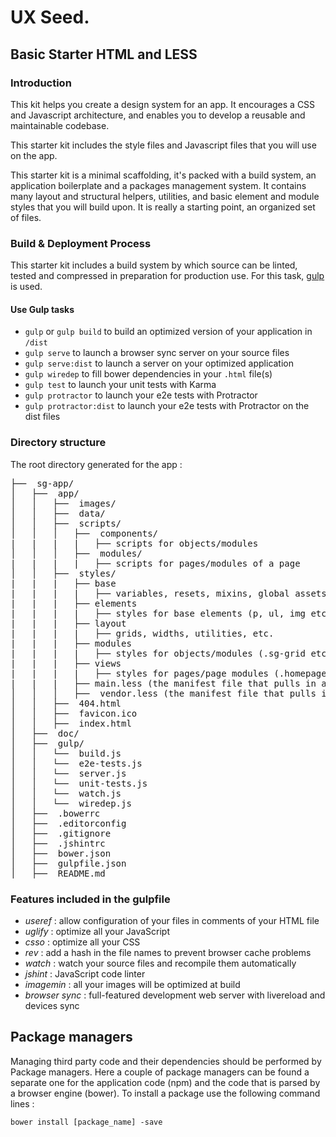 # UX Seed.
## Basic Starter HTML and LESS


### Introduction

This kit helps you create a design system for an app.  It encourages a CSS and Javascript architecture, and enables you to develop a reusable and maintainable codebase.

This starter kit includes the style files and Javascript files that you will use on the app.

This starter kit is a minimal scaffolding, it's packed with a build system, an application boilerplate and a packages management system.  It contains many layout and structural helpers, utilities, and basic element and module styles that you will build upon. It is really a starting point, an organized set of files.


### Build & Deployment Process

This starter kit includes a build system by which source can be linted, tested and compressed in preparation for production use. For this task, [gulp](http://gulpjs.com/) is used.

#### Use Gulp tasks

* `gulp` or `gulp build` to build an optimized version of your application in `/dist`
* `gulp serve` to launch a browser sync server on your source files
* `gulp serve:dist` to launch a server on your optimized application
* `gulp wiredep` to fill bower dependencies in your `.html` file(s)
* `gulp test` to launch your unit tests with Karma
* `gulp protractor` to launch your e2e tests with Protractor
* `gulp protractor:dist` to launch your e2e tests with Protractor on the dist files

### Directory structure

The root directory generated for the app :
<pre>
├──  sg-app/
│   ├──  app/
│   │   ├──  images/
│   │   ├──  data/
│   │   ├──  scripts/
│   │   │   ├──  components/
|   |   |   |   ├── scripts for objects/modules
│   │   │   ├──  modules/
|   |   |   |   ├── scripts for pages/modules of a page
│   │   ├──  styles/
|   |   |   ├── base
|   |   |   |   ├── variables, resets, mixins, global assets like fonts
|   |   |   ├── elements
|   |   |   |   ├── styles for base elements (p, ul, img etc.)
|   |   |   ├── layout
|   |   |   |   ├── grids, widths, utilities, etc.
|   |   |   ├── modules
|   |   |   |   ├── styles for objects/modules (.sg-grid etc.)
|   |   |   ├── views
|   |   |   |   ├── styles for pages/page modules (.homepage etc.)
|   |   |   ├── main.less (the manifest file that pulls in all the partials and compiles into main.css)
│   │   │   ├──  vendor.less (the manifest file that pulls in all the vendor styles and compiles into vendor.css)
│   │   ├──  404.html
│   │   ├──  favicon.ico
│   │   ├──  index.html
│   ├──  doc/
│   ├──  gulp/
│   │   └──  build.js
│   │   └──  e2e-tests.js
│   │   └──  server.js
│   │   └──  unit-tests.js
│   │   └──  watch.js
│   │   └──  wiredep.js
│   ├──  .bowerrc
│   ├──  .editorconfig
│   ├──  .gitignore
│   ├──  .jshintrc
│   ├──  bower.json
│   ├──  gulpfile.json
│   ├──  README.md
</pre>


### Features included in the gulpfile
* *useref* : allow configuration of your files in comments of your HTML file
* *uglify* : optimize all your JavaScript
* *csso* : optimize all your CSS
* *rev* : add a hash in the file names to prevent browser cache problems
* *watch* : watch your source files and recompile them automatically
* *jshint* : JavaScript code linter
* *imagemin* : all your images will be optimized at build
* *browser sync* : full-featured development web server with livereload and devices sync

## Package managers

Managing third party code and their dependencies should be performed by Package managers. Here a couple of package managers can be found a separate one for the application code (npm) and the code that is parsed by a browser engine (bower).
To install a package use the following command lines :
```
bower install [package_name] -save

```




